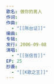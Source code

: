 ```yaml
---
歌名: 做你的男人
作词: 
作曲:
  - "[[陈台证]]"
编曲: 
专辑: 
发行: 2006-09-08
演唱:
  - "[[张信哲]]"
EP: 25
抄袭:
  - "[[K歌之王]]"
---
```

